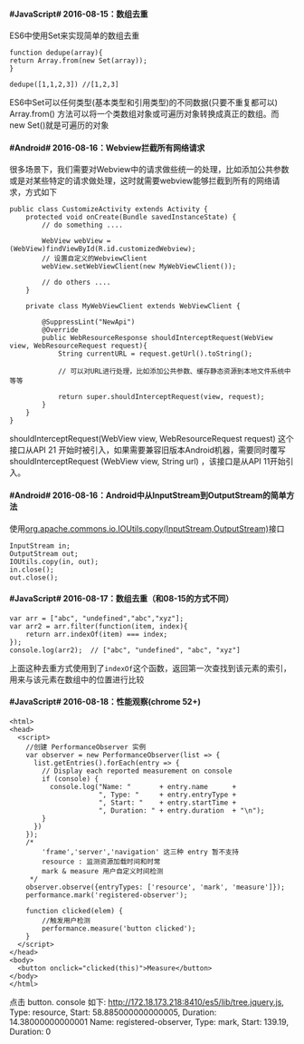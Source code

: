 #### #JavaScript# 2016-08-15：数组去重

ES6中使用Set来实现简单的数组去重

	function dedupe(array){
	return Array.from(new Set(array));
	}

	dedupe([1,1,2,3]) //[1,2,3]
ES6中Set可以任何类型(基本类型和引用类型)的不同数据(只要不重复都可以)
Array.from() 方法可以将一个类数组对象或可遍历对象转换成真正的数组。而new Set()就是可遍历的对象

#### #Android# 2016-08-16：Webview拦截所有网络请求

很多场景下，我们需要对Webview中的请求做些统一的处理，比如添加公共参数或是对某些特定的请求做处理，这时就需要webview能够拦截到所有的网络请求，方式如下

	public class CustomizeActivity extends Activity {
		protected void onCreate(Bundle savedInstanceState) {
			// do something .... 

			WebView webView = (WebView)findViewById(R.id.customizedWebview);
			// 设置自定义的WebviewClient
			webView.setWebViewClient(new MyWebViewClient());

			// do others ....
		}

		private class MyWebViewClient extends WebViewClient {
			
			@SuppressLint("NewApi")
        	@Override
			public WebResourceResponse shouldInterceptRequest(WebView view, WebResourceRequest request){
				String currentURL = request.getUrl().toString();

				// 可以对URL进行处理，比如添加公共参数、缓存静态资源到本地文件系统中等等

				return super.shouldInterceptRequest(view, request);
			}
		}
	}

shouldInterceptRequest(WebView view, WebResourceRequest request) 这个接口从API 21 开始时被引入，如果需要兼容旧版本Android机器，需要同时覆写shouldInterceptRequest (WebView view, String url) ，该接口是从API 11开始引入。

#### #Android# 2016-08-16：Android中从InputStream到OutputStream的简单方法

使用[org.apache.commons.io.IOUtils.copy(InputStream,OutputStream)](y0.cn/M64yM)接口

	InputStream in;
	OutputStream out;
	IOUtils.copy(in, out);
	in.close();
	out.close();

#### #JavaScript# 2016-08-17：数组去重（和08-15的方式不同）

	var arr = ["abc", "undefined","abc","xyz"];
	var arr2 = arr.filter(function(item, index){
		return arr.indexOf(item) === index;
	});
	console.log(arr2);	// ["abc", "undefined", "abc", "xyz"]

上面这种去重方式使用到了`indexOf`这个函数，返回第一次查找到该元素的索引，用来与该元素在数组中的位置进行比较

#### #JavaScript# 2016-08-18：性能观察(chrome 52+)

	<html>
	<head>
	  <script>
	  	//创建 PerformanceObserver 实例
	    var observer = new PerformanceObserver(list => {
	      list.getEntries().forEach(entry => {
	        // Display each reported measurement on console
	        if (console) {
	          console.log("Name: "       + entry.name      +
	                      ", Type: "     + entry.entryType +
	                      ", Start: "    + entry.startTime +
	                      ", Duration: " + entry.duration  + "\n");
	        }
	      })
	    });
	    /*
	    	'frame','server','navigation' 这三种 entry 暂不支持
	    	resource : 监测资源加载时间和时常
	    	mark & measure 用户自定义时间检测
	     */
	    observer.observe({entryTypes: ['resource', 'mark', 'measure']});
	    performance.mark('registered-observer');

	    function clicked(elem) {
	    	//触发用户检测 
	      	performance.measure('button clicked');
	    }
	  </script>
	</head>
	<body>
	  <button onclick="clicked(this)">Measure</button>
	</body>
	</html>

点击 button. console 如下:
http://172.18.173.218:8410/es5/lib/tree.jquery.js, Type: resource, Start: 58.885000000000005, Duration: 14.38000000000001
Name: registered-observer, Type: mark, Start: 139.19, Duration: 0

